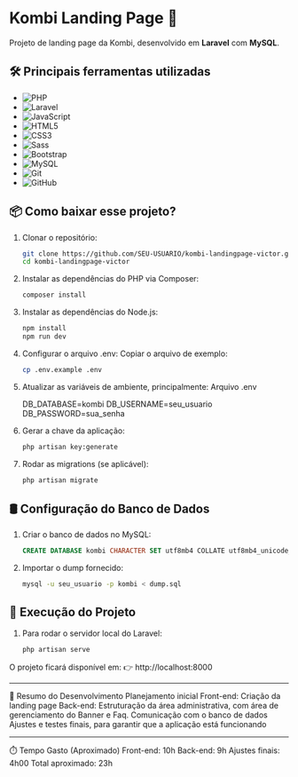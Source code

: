 # Kombi Landing Page 🚐

 Projeto de landing page da Kombi, desenvolvido em **Laravel** com **MySQL**.
## 🛠️ Principais ferramentas utilizadas
- ![PHP](https://img.shields.io/badge/PHP-777BB4?style=for-the-badge&logo=php&logoColor=white)  
- ![Laravel](https://img.shields.io/badge/Laravel-FF2D20?style=for-the-badge&logo=laravel&logoColor=white)  
- ![JavaScript](https://img.shields.io/badge/JavaScript-F7DF1E?style=for-the-badge&logo=javascript&logoColor=black)  
- ![HTML5](https://img.shields.io/badge/HTML5-E34F26?style=for-the-badge&logo=html5&logoColor=white)  
- ![CSS3](https://img.shields.io/badge/CSS3-1572B6?style=for-the-badge&logo=css3&logoColor=white)  
- ![Sass](https://img.shields.io/badge/Sass-CC6699?style=for-the-badge&logo=sass&logoColor=white)  
- ![Bootstrap](https://img.shields.io/badge/Bootstrap-7952B3?style=for-the-badge&logo=bootstrap&logoColor=white)  
- ![MySQL](https://img.shields.io/badge/MySQL-4479A1?style=for-the-badge&logo=mysql&logoColor=white)  
- ![Git](https://img.shields.io/badge/Git-F05032?style=for-the-badge&logo=git&logoColor=white)  
- ![GitHub](https://img.shields.io/badge/GitHub-181717?style=for-the-badge&logo=github&logoColor=white)  

## 📦 Como baixar esse projeto?
1. Clonar o repositório:
   ```bash
   git clone https://github.com/SEU-USUARIO/kombi-landingpage-victor.git
   cd kombi-landingpage-victor

2. Instalar as dependências do PHP via Composer:
    ```bash
    composer install

3. Instalar as dependências do Node.js:
    ```bash
    npm install
    npm run dev

4. Configurar o arquivo .env:
  Copiar o arquivo de exemplo:
    ```bash
    cp .env.example .env

5. Atualizar as variáveis de ambiente, principalmente:
    Arquivo .env
   
    DB_DATABASE=kombi
    DB_USERNAME=seu_usuario
    DB_PASSWORD=sua_senha

6. Gerar a chave da aplicação:
    ```bash
    php artisan key:generate

7. Rodar as migrations (se aplicável):
    ```bash
    php artisan migrate


## 🛢️ Configuração do Banco de Dados
1. Criar o banco de dados no MySQL:
    ```sql
    CREATE DATABASE kombi CHARACTER SET utf8mb4 COLLATE utf8mb4_unicode_ci;


2. Importar o dump fornecido:
    ```bash
    mysql -u seu_usuario -p kombi < dump.sql


## 🚀 Execução do Projeto
1. Para rodar o servidor local do Laravel:
    ```bash
    php artisan serve

O projeto ficará disponível em:
👉 http://localhost:8000

--------------------------------------------

📝 Resumo do Desenvolvimento
Planejamento inicial
Front-end: Criação da landing page
Back-end: Estruturação da área administrativa, com área de gerenciamento do Banner e Faq. Comunicação com o banco de dados
Ajustes e testes finais, para garantir que a aplicação está funcionando

--------------------------------------------

⏱️ Tempo Gasto (Aproximado)
Front-end: 10h
Back-end: 9h
Ajustes finais: 4h00
Total aproximado: 23h







